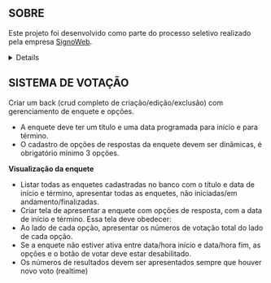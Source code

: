 ## SOBRE

Este projeto foi desenvolvido como parte do processo seletivo realizado pela empresa [SignoWeb](https://site.signoweb.com.br/).

<details>
<img src="https://i.imgur.com/gdYNZgE.png" width="800">

<img src="https://i.imgur.com/aSHb92d.png" width="800">

<img src="https://i.imgur.com/LqS6qBs.png" width="800">
</details>
  
## SISTEMA DE VOTAÇÃO

Criar um back (crud completo de criação/edição/exclusão) com gerenciamento de enquete e opções.

- A enquete deve ter um título e uma data programada para início e para término.
- O cadastro de opções de respostas da enquete devem ser dinâmicas, é obrigatório mínimo 3 opções.

**Visualização da enquete**

- Listar todas as enquetes cadastradas no banco com o título e data de início e término, apresentar todas as enquetes, não iniciadas/em andamento/finalizadas.
- Criar tela de apresentar a enquete com opções de resposta, com a data de início e término. Essa tela deve obedecer:
- Ao lado de cada opção, apresentar os números de votação total do lado de cada opção.
- Se a enquete não estiver ativa entre data/hora início e data/hora fim, as opções e o botão de votar deve estar desabilitado.
- Os números de resultados devem ser apresentados sempre que houver novo voto (realtime)
